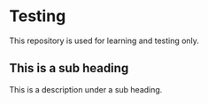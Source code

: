 # Testing

This repository is used for learning and testing only.

## This is a sub heading

This is a description under a sub heading.
